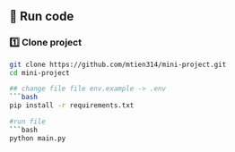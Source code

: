 ## 🚀 Run code

### 1️⃣ Clone project
```bash
git clone https://github.com/mtien314/mini-project.git
cd mini-project

## change file file env.example -> .env
```bash
pip install -r requirements.txt

#run file
```bash
python main.py

